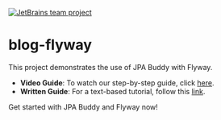 [![JetBrains team project](https://jb.gg/badges/team.svg)](https://confluence.jetbrains.com/display/ALL/JetBrains+on+GitHub)

# blog-flyway

This project demonstrates the use of JPA Buddy with Flyway.

* **Video Guide**: To watch our step-by-step guide, click <a href="https://www.youtube.com/watch?v=9wEJ29QIDyM">here</a>.
* **Written Guide**: For a text-based tutorial, follow this <a href="https://jpa-buddy.com/guides/use-flyway-with-jpa-hibernate-entities">link</a>.

Get started with JPA Buddy and Flyway now!
